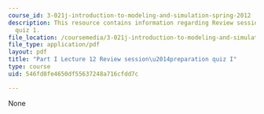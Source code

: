 ```yaml
---
course_id: 3-021j-introduction-to-modeling-and-simulation-spring-2012
description: This resource contains information regarding Review session - preparation
  quiz 1.
file_location: /coursemedia/3-021j-introduction-to-modeling-and-simulation-spring-2012/546fd8fe4650df55637248a716cfdd7c_MIT3_021JS12_P1_L12.pdf
file_type: application/pdf
layout: pdf
title: "Part I Lecture 12 Review session\u2014preparation quiz I"
type: course
uid: 546fd8fe4650df55637248a716cfdd7c

---
```

None